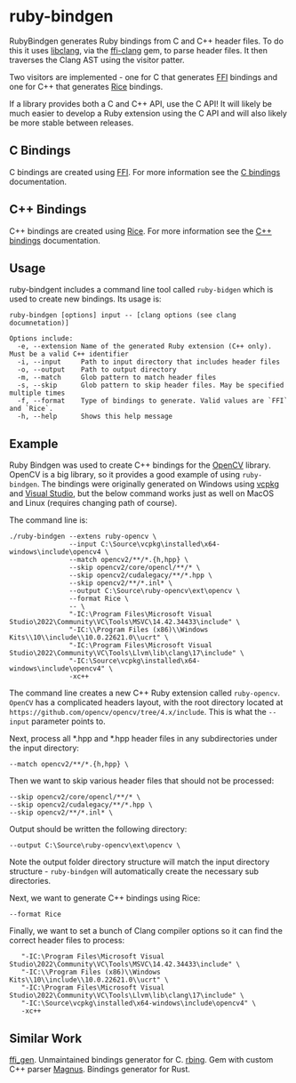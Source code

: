 # ruby-bindgen
RubyBindgen generates Ruby bindings from C and C++ header files. To do this it uses [libclang](https://clang.llvm.org/doxygen/group__CINDEX.html), via the [ffi-clang](https://github.com/ioquatix/ffi-clang) gem, to parse header files. It then traverses the Clang AST using the visitor patter. 

Two visitors are implemented - one for C that generates [FFI](https://github.com/ffi/ffi) bindings and one for C++ that generates [Rice](https://github.com/ruby-rice/rice) bindings.

If a library provides both a C and C++ API, use the C API! It will likely be much easier to develop a Ruby extension using the C API and will also likely be more stable between releases. 
 
## C Bindings
C bindings are created using [FFI](https://github.com/ffi/ffi). For more information see the [C bindings](c_bindings.md) documentation.

## C++ Bindings
C++ bindings are created using [Rice](https://github.com/ruby-rice/rice). For more information see the [C++ bindings](cpp_bindings.md) documentation.

## Usage
ruby-bindgent includes a command line tool called `ruby-bidgen` which is used to create new bindings. Its usage is:

```
ruby-bindgen [options] input -- [clang options (see clang documnetation)]
```

```
Options include:
  -e, --extension Name of the generated Ruby extension (C++ only). Must be a valid C++ identifier
  -i, --input     Path to input directory that includes header files
  -o, --output    Path to output directory
  -m, --match     Glob pattern to match header files
  -s, --skip      Glob pattern to skip header files. May be specified multiple times
  -f, --format    Type of bindings to generate. Valid values are `FFI` and `Rice`.
  -h, --help      Shows this help message
```

## Example
Ruby Bindgen was used to create C++ bindings for the [OpenCV](https://github.com/opencv/opencv) library. OpenCV is a big library, so it provides a good example of using `ruby-bindgen`. The bindings were originally generated on Windows using [vcpkg](https://vcpkg.io/en/) and [Visual Studio](https://visualstudio.microsoft.com/), but the below command works just as well on MacOS and Linux (requires changing path of course).

The command line is:

```
./ruby-bindgen --extens ruby-opencv \
               --input C:\Source\vcpkg\installed\x64-windows\include\opencv4 \
               --match opencv2/**/*.{h,hpp} \
               --skip opencv2/core/opencl/**/* \
               --skip opencv2/cudalegacy/**/*.hpp \
               --skip opencv2/**/*.inl* \
               --output C:\Source\ruby-opencv\ext\opencv \
               --format Rice \
               -- \
               "-IC:\Program Files\Microsoft Visual Studio\2022\Community\VC\Tools\MSVC\14.42.34433\include" \
               "-IC:\\Program Files (x86)\\Windows Kits\\10\\include\\10.0.22621.0\\ucrt" \
               "-IC:\Program Files\Microsoft Visual Studio\2022\Community\VC\Tools\Llvm\lib\clang\17\include" \
               "-IC:\Source\vcpkg\installed\x64-windows\include\opencv4" \
               -xc++
```
The command line creates a new C++ Ruby extension called `ruby-opencv`. `OpenCV` has a complicated headers layout, with the root directory located at `https://github.com/opencv/opencv/tree/4.x/include`. This is what the `--input` parameter points to.

Next, process all *.hpp and *.hpp header files in any subdirectories under the input directory:

```
--match opencv2/**/*.{h,hpp} \
```

Then we want to skip various header files that should not be processed:

```
--skip opencv2/core/opencl/**/* \
--skip opencv2/cudalegacy/**/*.hpp \
--skip opencv2/**/*.inl* \
```

Output should be written the following directory:

```
--output C:\Source\ruby-opencv\ext\opencv \
```

Note the output folder directory structure will match the input directory structure - `ruby-bindgen` will automatically create the necessary sub directories.

Next, we want to generate C++ bindings using Rice:

```
--format Rice
```

Finally, we want to set a bunch of Clang compiler options so it can find the correct header files to process:

```
   "-IC:\Program Files\Microsoft Visual Studio\2022\Community\VC\Tools\MSVC\14.42.34433\include" \
   "-IC:\\Program Files (x86)\\Windows Kits\\10\\include\\10.0.22621.0\\ucrt" \
   "-IC:\Program Files\Microsoft Visual Studio\2022\Community\VC\Tools\Llvm\lib\clang\17\include" \
   "-IC:\Source\vcpkg\installed\x64-windows\include\opencv4" \
   -xc++
```

## Similar Work
[ffi_gen](https://github.com/ffi/ffi_gen). Unmaintained bindings generator for C.
[rbing](https://github.com/D-Alex/rbind). Gem with custom C++ parser
[Magnus](https://github.com/matsadler/magnus). Bindings generator for Rust.


